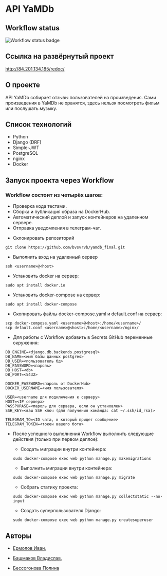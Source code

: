 # API YaMDb

## Workflow status

![Workflow status badge](https://github.com/bvsvrvb/yamdb_final/actions/workflows/yamdb_workflow.yml/badge.svg)

## Ссылка на развёрнутый проект

http://84.201.134.185/redoc/

## О проекте

API YaMDb собирает отзывы пользователей на произведения. Сами произведения в YaMDb не хранятся, здесь нельзя посмотреть фильм или послушать музыку.

## Список технологий

- Python
- Django (DRF)
- Simple-JWT
- PostgreSQL
- nginx
- Docker

## Запуск проекта через Workflow

### Workflow состоит из четырёх шагов:

* Проверка кода тестами.
* Сборка и публикация образа на DockerHub.
* Автоматический деплой и запуск контейнеров на удаленном сервере.
* Отправка уведомления в телеграм-чат.

- Склонировать репозиторий

```
git clone https://github.com/bvsvrvb/yamdb_final.git
```

- Выполнить вход на удаленный сервер

```
ssh <username>@<host>
```

- Установить docker на сервер:

```
sudo apt install docker.io 
```

- Установить docker-compose на сервер:

```
sudo apt install docker-compose
```

- Скопировать файлы docker-compose.yaml и default.conf на сервер:

```
scp docker-compose.yaml <username>@<host>:/home/<username>/
scp default.conf <username>@<host>:/home/<username>/nginx/
```

- Для работы с Workflow добавить в Secrets GitHub переменные окружения:

```
DB_ENGINE=<django.db.backends.postgresql>
DB_NAME=<имя базы данных postgres>
DB_USER=<пользователь бд>
DB_PASSWORD=<пароль>
DB_HOST=<db>
DB_PORT=<5432>

DOCKER_PASSWORD=<пароль от DockerHub>
DOCKER_USERNAME=<имя пользователя>

USER=<username для подключения к серверу>
HOST=<IP сервера>
PASSPHRASE=<пароль для сервера, если он установлен>
SSH_KEY=<ваш SSH ключ (для получения команда: cat ~/.ssh/id_rsa)>

TELEGRAM_TO=<ID чата, в который придет сообщение>
TELEGRAM_TOKEN=<токен вашего бота>
```

- После успешного выполнения Workflow выполнить следующие действия (только при первом деплое):

    * Создать миграции внутри контейнера:

    ```
    sudo docker-compose exec web python manage.py makemigrations
    ```

    * Выполнить миграции внутри контейнера:

    ```
    sudo docker-compose exec web python manage.py migrate
    ```

    * Собрать статику проекта:

    ```
    sudo docker-compose exec web python manage.py collectstatic --no-input
    ```  

    * Создать суперпользователя Django:
    ```
    sudo docker-compose exec web python manage.py createsuperuser
    ```

## Авторы

- [Ермолов Иван](https://www.youtube.com/watch?v=dQw4w9WgXcQ),

- [Башмаков Владислав](https://www.youtube.com/watch?v=dQw4w9WgXcQ),

- [Бессогонова Полина](https://www.youtube.com/watch?v=dQw4w9WgXcQ)